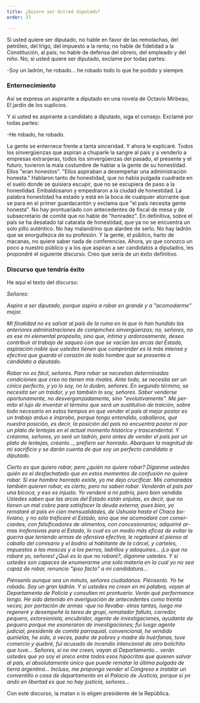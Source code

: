 ```yaml
---
title: ¿Quiere ser Ustred diputado?
order: 37

---
```


Si usted quiere ser diputado, no hable en favor de las remolachas, del petróleo, del trigo, del impuesto a la renta; no hable de fidelidad a la Constitución, al país; no hable de defensa del obrero, del empleado y del niño. No; si usted quiere ser diputado, exclame por todas partes: 	

-Soy un ladrón, he robado... he robado todo lo que he podido y siempre.

### Enternecimiento

Así se expresa un aspirante a diputado en una novela de Octavio Mir­beau, El jardín de los suplicios.

Y si usted es aspirante a candidato a diputado, siga el consejo. Ex­clamé por todas partes:

-He robado, he robado.

La gente se enternece frente a tanta sinceridad. Y ahora le explicaré. Todos los sinvergüenzas que aspiran a chuparle la sangre al país y a ven­derlo a empresas extranjeras, todos los sinvergüenzas del pasado, el pre­sente y el futuro, tuvieron la mala costumbre de hablar a la gente de su honestidad. Ellos "eran honestos". "Ellos aspiraban a desempeñar una administración honesta." Hablaron tanto de honestidad, que no había pulgada cuadrada en el suelo donde se quisiera escupir, que no se escu­piera de paso a la honestidad. Embaldosaron y empedraron a la ciudad de honestidad. La palabra honestidad ha estado y está en la boca de cual­quier atorrante que se para en el primer guardacantón y exclama que "el país necesita gente honesta". No hay prontuariado con antecedentes de fiscal de mesa y de subsecretario de comité que no hable de "honradez". En definitiva, sobre el país se ha desatado tal catarata de honestidad, que ya no se encuentra un solo pillo auténtico. No hay malandrino que alar­dee de serlo. No hay ladrón que se enorgullezca de su profesión. Y la gen­te, el público, harto de macanas, no quiere saber nada de conferencias. Ahora, yo que conozco un poco a nuestro público y a los que aspiran a ser candidatos a diputados, les propondré el siguiente discurso. Creo que sería de un éxito definitivo.

### Discurso que tendría éxito

He aquí el texto del discurso: 	

*Señores:*

*Aspiro a ser diputado, porque aspiro a robar en grande y a "aco­modarme" mejor.*

*Mi finalidad no es salvar al país de la ruina en la que lo han hundi­do las anteriores administraciones de compinches sinvergüenzas; no, se­ñores, no es ese mi elemental propósito, sino que, íntima y ardorosamen­te, deseo contribuir al trabajo de saqueo con que se vacían las arcas del Estado, aspiración noble que ustedes tienen que comprender es la más intensa y efectiva que guarda el corazón de todo hombre que se presenta a candidato a diputado.*

*Robar no es fácil, señores. Para robar se necesitan determinadas condiciones que creo no tienen mis rivales. Ante todo, se necesita ser un cínico perfecto, y yo lo soy, no lo duden, señores. En segundo término, se necesita ser un traidor, y yo también lo soy, señores. Saber venderse oportunamente, no desvergonzadamente, sino "evolutivamente". Me per­mito el lujo de inventar el término que será un sustitutivo de traición, so­bre todo necesario en estos tiempos en que vender el país al mejor postor es un trabajo arduo e ímprobo, porque tengo entendido, caballeros, que nuestra posición, es decir, la posición del país no encuentra postor ni por un plato de lentejas en el actual momento histórico y trascendental. Y créanme, señores, yo seré un ladrón, pero antes de vender el país por un plato de lentejas, créanlo..., prefiero ser honrado. Abarquen la magni­tud de mi sacrificio y se darán cuenta de que soy un perfecto candidato a diputado.*

*Cierto es que quiero robar, pero ¿quién no quiere robar? Díganme ustedes quién es el desfachatado que en estos momentos de confusión no quiere robar. Si ese hombre honrado existe, yo me dejo crucificar. Mis camaradas también quieren robar, es cierto, pero no saben robar. Vende­rán al país por una bicoca, y eso es injusto. Yo venderé a mi patria, pero bien vendida. Ustedes saben que las arcas del Estado están enjutas, es de­cir, que no tienen un mal cobre para satisfacer la deuda externa; pues bien, yo remataré al país en cien mensualidades, de Ushuaia hasta el Chaco bo­liviano, y no sólo traficaré el Estado, sino que me acomodaré con comer­ciantes, con falsificadores de alimentos, con concesionarios; adquiriré ar­mas inofensivas para el Estado, lo cual es un medio más eficaz de evitar la guerra que teniendo armas de ofensiva efectiva, le regatearé el pienso al caballo del comisario y el bodrio al habitante de la cárcel, y carteles, impuestos a las moscas y a los perros, ladrillos y adoquines... ¡Lo que no robaré yo, señores! ¿Qué es lo que no robaré?, díganme ustedes. Y si ustedes son capaces de enumerarme una sola materia en la cual yo no sea capaz de robar, renuncio "ipso facto" a mi candidatura...*

*Piénsenlo aunque sea un minuto, señores ciudadanos. Piénsenlo. Yo he robado. Soy un gran ladrón. Y si ustedes no creen en mi palabra, vayan al Departamento de Policía y consulten mi prontuario. Verán qué performance tengo. He sido detenido en averiguación de antecedentes co­mo treinta veces; por portación de armas -que no llevaba- otras tan­tas, luego me regeneré y desempeñé la tarea de grupí, rematador falluto, corredor, pequero, extorsionista, encubridor, agente de investigaciones, ayudante de pequero porque me exoneraron de investigaciones; fui luego agente judicial, presidente de comité parroquial, convencional, he vendi­do quinielas, he sido, a veces, padre de pobres y madre de huérfanas, tuve comercio y quebré, fui acusado de incendio intencional de otro bolichito que tuve... Señores, si no me creen, vayan al Departamen­to... verán ustedes que yo soy el único entre todos esos hipócritas que quieren salvar al país, el absolutamente único que puede rematar la última pulgada de tierra argentina... Incluso, me propongo vender el Congreso e instalar un conventillo o casa de departamento en el Pa­lacio de Justicia, porque si yo ando en libertad es que no hay justicia, señores...*

Con este discurso, la matan o lo eligen presidente de la República. 
